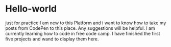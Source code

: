 # Hello-world
just for practice
I am new to this Platform and i want to know how to take my posts from CodePen to this place.
Any suggestions will be helpful.
I am currently learning how to code in free code camp. I have finished the first five projects and wand to display them here. 
